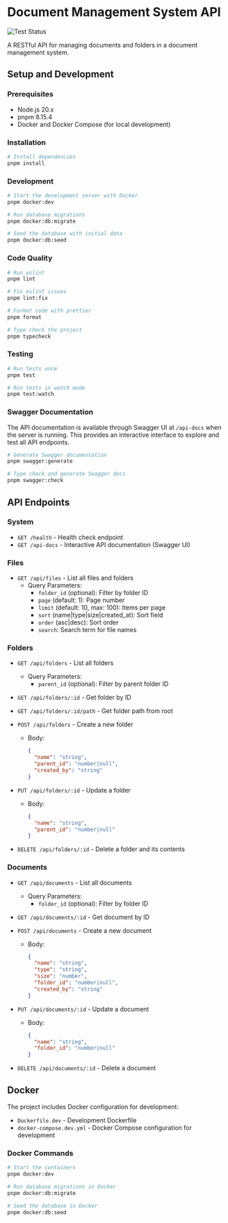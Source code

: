 # Document Management System API

![Test Status](https://github.com/chocnut/dms-api/actions/workflows/test.yml/badge.svg)

A RESTful API for managing documents and folders in a document management system.

## Setup and Development

### Prerequisites

- Node.js 20.x
- pnpm 8.15.4
- Docker and Docker Compose (for local development)

### Installation

```bash
# Install dependencies
pnpm install
```

### Development

```bash
# Start the development server with Docker
pnpm docker:dev

# Run database migrations
pnpm docker:db:migrate

# Seed the database with initial data
pnpm docker:db:seed
```

### Code Quality

```bash
# Run eslint
pnpm lint

# Fix eslint issues
pnpm lint:fix

# Format code with prettier
pnpm format

# Type check the project
pnpm typecheck
```

### Testing

```bash
# Run tests once
pnpm test

# Run tests in watch mode
pnpm test:watch
```

### Swagger Documentation

The API documentation is available through Swagger UI at `/api-docs` when the server is running. This provides an interactive interface to explore and test all API endpoints.

```bash
# Generate Swagger documentation
pnpm swagger:generate

# Type check and generate Swagger docs
pnpm swagger:check
```

## API Endpoints

### System

- `GET /health` - Health check endpoint
- `GET /api-docs` - Interactive API documentation (Swagger UI)

### Files

- `GET /api/files` - List all files and folders
  - Query Parameters:
    - `folder_id` (optional): Filter by folder ID
    - `page` (default: 1): Page number
    - `limit` (default: 10, max: 100): Items per page
    - `sort` (name|type|size|created_at): Sort field
    - `order` (asc|desc): Sort order
    - `search`: Search term for file names

### Folders

- `GET /api/folders` - List all folders
  - Query Parameters:
    - `parent_id` (optional): Filter by parent folder ID
- `GET /api/folders/:id` - Get folder by ID
- `GET /api/folders/:id/path` - Get folder path from root
- `POST /api/folders` - Create a new folder
  - Body:

    ```json
    {
      "name": "string",
      "parent_id": "number|null",
      "created_by": "string"
    }
    ```

- `PUT /api/folders/:id` - Update a folder
  - Body:

    ```json
    {
      "name": "string",
      "parent_id": "number|null"
    }
    ```

- `DELETE /api/folders/:id` - Delete a folder and its contents

### Documents

- `GET /api/documents` - List all documents
  - Query Parameters:
    - `folder_id` (optional): Filter by folder ID
- `GET /api/documents/:id` - Get document by ID
- `POST /api/documents` - Create a new document
  - Body:

    ```json
    {
      "name": "string",
      "type": "string",
      "size": "number",
      "folder_id": "number|null",
      "created_by": "string"
    }
    ```

- `PUT /api/documents/:id` - Update a document
  - Body:

    ```json
    {
      "name": "string",
      "folder_id": "number|null"
    }
    ```

- `DELETE /api/documents/:id` - Delete a document

## Docker

The project includes Docker configuration for development:

- `Dockerfile.dev` - Development Dockerfile
- `docker-compose.dev.yml` - Docker Compose configuration for development

### Docker Commands

```bash
# Start the containers
pnpm docker:dev

# Run database migrations in Docker
pnpm docker:db:migrate

# Seed the database in Docker
pnpm docker:db:seed
```
